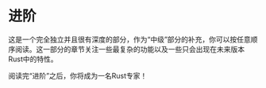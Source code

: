 # 进阶
这是一个完全独立并且很有深度的部分，作为“中级”部分的补充，你可以按任意顺序阅读。这一部分的章节关注一些最复杂的功能以及一些只会出现在未来版本Rust中的特性。

阅读完“进阶”之后，你将成为一名Rust专家！
